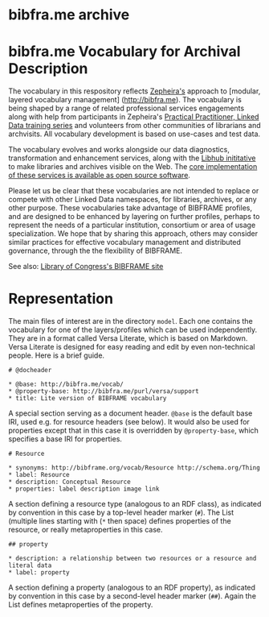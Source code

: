 # bibfra.me archive

bibfra.me Vocabulary for Archival Description
========

The vocabulary in this respository reflects [Zepheira's](http://zepheira.com) approach
to [modular, layered vocabulary management] (http://bibfra.me).  The vocabulary is being shaped by a range
of related professional services engagements along with help from participants
in Zepheira's [Practical Practitioner, Linked Data training series](http://zepheira.com/solutions/library/training/) and volunteers from other communities of librarians and archvisits. All vocabulary development is based on use-cases and test data.

The vocabulary evolves and works alongside our data diagnostics, transformation and enhancement services,
along with the [Libhub inititative](http://libhub.org) to make libraries and archives visible on the Web. The [core implementation of these services is available as open source software](https://github.com/zepheira/pybibframe).

Please let us be clear that these vocabularies are not intended to replace or compete with other Linked Data
namespaces, for libraries, archives, or any other purpose. These vocabularies take advantage of BIBFRAME profiles,
and are designed to be enhanced by layering on further profiles, perhaps to represent the needs of a particular
institution, consortium or area of usage specialization. We hope that by sharing this approach, others may consider
similar practices for effective vocabulary management and distributed governance, through the the flexibility of
BIBFRAME.

See also: [Library of Congress's BIBFRAME site](http://bibframe.org/)

Representation
========

The main files of interest are in the directory `model`. Each one contains the vocabulary for one of the layers/profiles which can be used independently. They are in a format called Versa Literate, which is based on Markdown. Versa Literate is designed for easy reading and edit by even non-technical people. Here is a brief guide.

```
# @docheader

* @base: http://bibfra.me/vocab/
* @property-base: http://bibfra.me/purl/versa/support
* title: Lite version of BIBFRAME vocabulary
```

A special section serving as a document header. `@base` is the default base IRI, used e.g. for resource headers (see below). It would also be used for properties except that in this case it is overridden by `@property-base`, which specifies a base IRI for properties.

```
# Resource

* synonyms: http://bibframe.org/vocab/Resource http://schema.org/Thing
* label: Resource
* description: Conceptual Resource
* properties: label description image link
```

A section defining a resource type (analogous to an RDF class), as indicated by convention in this case by a top-level header marker (`#`). The List (multiple lines starting with (`*` then space) defines properties of the resource, or really metaproperties in this case.

```
## property

* description: a relationship between two resources or a resource and literal data
* label: property
```

A section defining a property (analogous to an RDF property), as indicated by convention in this case by a second-level header marker (`##`). Again the List defines metaproperties of the property.

